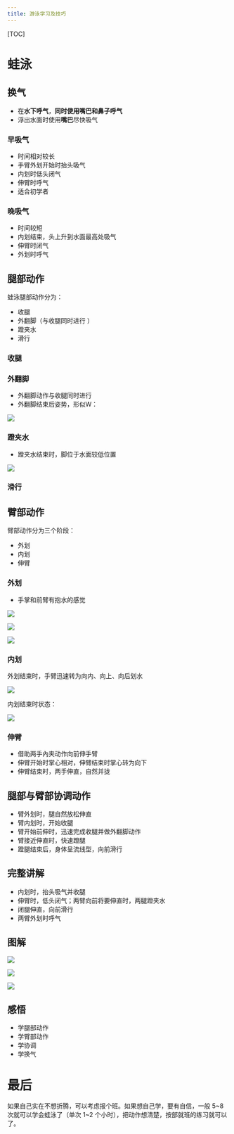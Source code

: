 ```yaml
---
title: 游泳学习及技巧
---
```


[TOC]

# 蛙泳

## 换气

- 在**水下呼气**，**同时使用嘴巴和鼻子呼气**
- 浮出水面时使用**嘴巴**尽快吸气

### 早吸气

- 时间相对较长
- 手臂外划开始时抬头吸气
- 内划时低头闭气
- 伸臂时呼气
- 适合初学者

### 晚吸气

- 时间较短
- 内划结束，头上升到水面最高处吸气
- 伸臂时闭气
- 外划时呼气

## 腿部动作

蛙泳腿部动作分为：

- 收腿
- 外翻脚（与收腿同时进行 ）
- 蹬夹水
- 滑行

### 收腿

### 外翻脚

- 外翻脚动作与收腿同时进行 
- 外翻脚结束后姿势，形似W：

![](img/swimming-04.png)

### 蹬夹水

- 蹬夹水结束时，脚位于水面较低位置

![](img/swimming-05.png)

### 滑行



## 臂部动作

臂部动作分为三个阶段：

- 外划
- 内划
- 伸臂

### 外划

- 手掌和前臂有抱水的感觉

![](img/swimming-06.png)

![](img/swimming-07.png)

![](img/swimming-08.png)

### 内划

外划结束时，手臂迅速转为向内、向上、向后划水

 ![](img/swimming-09.png)

内划结束时状态：

![](img/swimming-10.png)

### 伸臂

- 借助两手內夹动作向前伸手臂
- 伸臂开始时掌心相对，伸臂结束时掌心转为向下
- 伸臂结束时，两手伸直，自然并拢

## 腿部与臂部协调动作

- 臂外划时，腿自然放松伸直
- 臂内划时，开始收腿
- 臂开始前伸时，迅速完成收腿并做外翻脚动作
- 臂接近伸直时，快速蹬腿
- 蹬腿结束后，身体呈流线型，向前滑行

## 完整讲解

- 内划时，抬头吸气并收腿
- 伸臂时，低头闭气；两臂向前将要伸直时，两腿蹬夹水
- 闭腿伸直，向前滑行
- 两臂外划时呼气

## 图解

![](img/swimming-01.gif)

![](img/swimming-02.gif)

![](img/swimming-03.gif)

## 感悟

- 学腿部动作
- 学臂部动作
- 学协调
- 学换气

# 最后

如果自己实在不想折腾，可以考虑报个班。如果想自己学，要有自信，一般 5~8 次就可以学会蛙泳了（单次 1~2 个小时），把动作想清楚，按部就班的练习就可以了。
